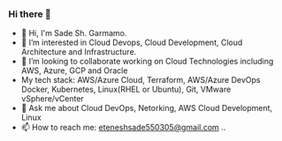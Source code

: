 ### Hi there 👋



- 👋 Hi, I'm Sade Sh. Garmamo.
- 👀 I’m interested in Cloud Devops, Cloud Development, Cloud Architecture and Infrastructure.
- 👯 I’m looking to collaborate working on Cloud Technologies including AWS, Azure, GCP and Oracle
- My tech stack: AWS/Azure Cloud, Terraform, AWS/Azure DevOps Docker, Kubernetes, Linux(RHEL or Ubuntu), Git, VMware vSphere/vCenter
- 💬 Ask me about Cloud DevOps, Netorking, AWS Cloud Development, Linux
- 📫 How to reach me: eteneshsade550305@gmail.com
..
